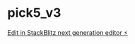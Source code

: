 # pick5_v3

[Edit in StackBlitz next generation editor ⚡️](https://stackblitz.com/~/github.com/jumanjiis/pick5_v3)